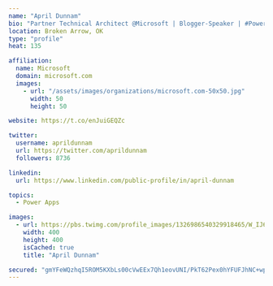 ```yaml
---
name: "April Dunnam"
bio: "Partner Technical Architect @Microsoft | Blogger-Speaker | #PowerApps, #PowerAutomate, #Office365, #SharePoint | #WIT | #Karaoke Queen"
location: Broken Arrow, OK
type: "profile"
heat: 135

affiliation:
  name: Microsoft
  domain: microsoft.com
  images:
    - url: "/assets/images/organizations/microsoft.com-50x50.jpg"
      width: 50
      height: 50

website: https://t.co/enJuiGEQZc

twitter:
  username: aprildunnam
  url: https://twitter.com/aprildunnam
  followers: 8736

linkedin:
  url: https://www.linkedin.com/public-profile/in/april-dunnam

topics:
  - Power Apps

images:
  - url: https://pbs.twimg.com/profile_images/1326986540329918465/W_IJ6Ih2_400x400.jpg
    width: 400
    height: 400
    isCached: true
    title: "April Dunnam"

secured: "gmYFeWQzhqI5ROM5KXbLs00cVwEEx7Qh1eovUNI/PkT62Pex0hYFUFJhNC+wp0+cTLY9F2MqFYNs4eqKZPR97j9/CPR9g+kPQob0ozaXy7DAhUytJoG8r+RfJOlwqpeBAdq1JQPBqDS/JYJ9+EOc0IvksVxb1b60UGOyZFrUL/26mjKo28c9v6eczUyx5HXDB59AIbHKroFSC8e0OwoFdM5LU67GMJVehsb7OIBdDHhuP5YuanMuA8e+Luo+q1dnNc1e6MrvojdRXdF6/winGH/us+gMP2gXg6Z4/FRbEs4iAAq10yiIQZx+v8GWvXMzqe3oU/yRSov/DQ20mZoug1oRA+2m7YuO2Ryci5P9ncFKwWH+ADA7RRGxM3Lc24sj2LNOlTvUypkTtmTAzkPf10mfX+VF5FfivbJMQHw1mZ0=;HbN8D4oWYA/UjwulTlU62w=="
---
```


